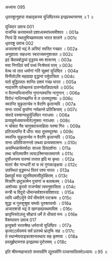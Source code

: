 अध्यायः 095

धृतराष्ट्रानुज्ञया सभ्रातृकस्य युधिष्ठिरस्य इन्द्रप्रस्थगमनम् ॥ 1 ॥
	
युधिष्ठर उवाच 	001  
राजन्किं करवामस्ते प्रशाध्यस्मांस्त्वमीश्वरः ।	001a  
नित्यं हि स्थातुमिच्छामस्तव भारत शासने ॥	001c  
धृतराष्ट्र उवाच 	002  
अजातशत्रो भद्रं ते अरिष्टं स्वस्ति गच्छत ।	002a  
अनुज्ञाताः सहधनाः स्वराज्यमनुशासत ॥	002c  
इदं चैवावबोद्धव्यं वृद्धस्य मम शासनम् ।	003a  
मया निगदितं सर्वं पथ्यं निःश्रेयसं परम् ॥	003c  
वेत्थ त्वं तात धर्माणां गतिं सूक्ष्मां युधिष्ठिर ।	004a  
विनीतोऽसि महाप्राज्ञ वृद्धानां पर्युपासिता ॥	004c  
यतो बुद्धिस्ततः शान्तिः प्रशमं गच्छ भारत ।	005a  
नादारुणि पतेच्छस्त्रं दारुण्येतन्निपात्यते ॥	005c  
न वैराण्यभिजानन्ति गुणान्पश्यन्ति नागुणान् ।	006a  
विरोधं नाधिगच्छन्ति ये त उत्तमपूरुषाः ॥	006c  
स्मरन्ति सुकृतान्येव न वैराणि कृतान्यपि ।	007a  
सन्तः परार्थं कुर्वाणा नावेक्षन्ते प्रतिक्रियाम् ॥	007c  
संवादे परुषाण्याहुर्युधिष्ठिर नराधमाः ।	008a  
प्रत्याहुर्मध्यमास्त्वेतेऽनुक्ताः नराधमाः ।	008c  
न चोक्ता नैव चानुक्तास्त्वहिताः परुषा गिरः ।	009a  
प्रतिजल्पन्ति वै धीराः सदा तूत्तमपूरुषाः ॥	009c  
स्मरन्ति सुकृतान्येव न वैराणि कृतान्यपि ।	010a  
सन्तः प्रतिविजानन्तो लब्ध्वा प्रत्ययमात्मनः ॥	010c  
असम्भिन्नार्यमर्यादाः साधवः प्रियदर्शनाः ।	011a  
तथा चरितमार्येण त्वयाऽस्मिन्सत्समागमे ॥	011c  
दुर्योधनस्य पारुष्यं तत्तात हृदि मा कृथाः ।	012a  
मातरं चैव गान्धारीं मां च त्वं गुणकाङ्क्षया ॥	012c  
उपस्थितं वृद्धमन्धं पितरं पश्य भारत ।	013a  
प्रेक्षापूर्वं मया द्यूतमिदमासीदुपेक्षितम् ॥	013c  
मित्राणि द्रष्टुकामेन पुत्राणां च बलाबलम् ।	014a  
अशोच्याः कुरवो राजन्येषां त्वमनुशासिता ॥	014c  
मन्त्री च विदुरो धीमान्सर्वशास्त्रविशारदः ।	015a  
त्वयि धर्मोऽर्जुने धैर्यं भीमसेने पराक्रमः ॥	015c  
शुद्धा च गुरुशुश्रूषा यमयोः पुरुषाग्र्ययोः ।	016a  
अजातशत्रो भद्रं ते खाण्डवप्रस्थमाविश ।	016c  
भ्रातृभिस्तेऽस्तु सौभ्रात्रं धर्मे ते धीयतां मनः ॥	016e  
वैशम्पायन उवाच 	017  
इत्युक्तो भरतश्रेष्ठ धर्मराजो युधिष्ठिरः ।	017a  
कृत्वाऽऽर्यसमयं सर्वं प्रतस्थे भ्रातृभिः सह ॥	017c  
ते रथान्मेघसङ्काशानास्थाय सह कृष्णया ।	018a  
प्रययुर्हृष्टमनस इन्द्रप्रस्थं पुरोत्तमम् ॥ 	018c  

इति श्रीमन्महाभारते सभापर्वणि द्यूतपर्वणि पञ्चनवतितमोऽध्यायः ॥ 95 ॥

